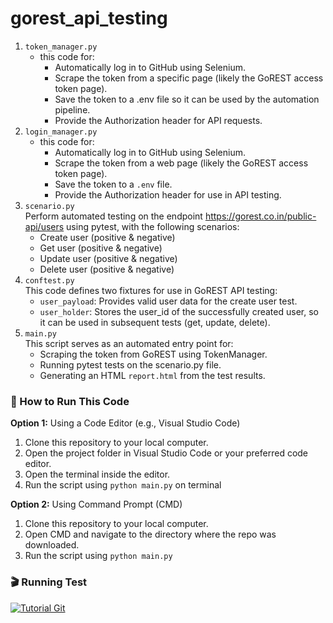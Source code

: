 # gorest_api_testing

1. `token_manager.py`
   - this code for:
     - Automatically log in to GitHub using Selenium.
     - Scrape the token from a specific page (likely the GoREST access token page).
     - Save the token to a .env file so it can be used by the automation pipeline.
     - Provide the Authorization header for API requests.
2. `login_manager.py`
   - this code for:
     - Automatically log in to GitHub using Selenium.
     - Scrape the token from a web page (likely the GoREST access token page).
     - Save the token to a `.env` file.
     - Provide the Authorization header for use in API testing.
3. `scenario.py`<br>
   Perform automated testing on the endpoint https://gorest.co.in/public-api/users using pytest, with the following scenarios:
   - Create user (positive & negative)
   - Get user (positive & negative)
   - Update user (positive & negative)
   - Delete user (positive & negative)
4. `conftest.py`<br>
   This code defines two fixtures for use in GoREST API testing:
     - `user_payload`: Provides valid user data for the create user test.
     - `user_holder`: Stores the user_id of the successfully created user, so it can be used in subsequent tests (get, update, delete).
6. `main.py`<br>
   This script serves as an automated entry point for:
   - Scraping the token from GoREST using TokenManager.
   - Running pytest tests on the scenario.py file.
   - Generating an HTML `report.html` from the test results.

### 🔧 How to Run This Code <br>
**Option 1:** Using a Code Editor (e.g., Visual Studio Code)
1. Clone this repository to your local computer.
2. Open the project folder in Visual Studio Code or your preferred code editor.
3. Open the terminal inside the editor.
4. Run the script using `python main.py` on terminal
   
**Option 2:** Using Command Prompt (CMD)
1. Clone this repository to your local computer.
2. Open CMD and navigate to the directory where the repo was downloaded.
3. Run the script using `python main.py`<br>

### 🎬 Running Test
[![Tutorial Git]( https://img.youtube.com/vi/LJ3vgmBYrJk/maxresdefault.jpg )](https://www.youtube.com/watch?v=LJ3vgmBYrJk)
